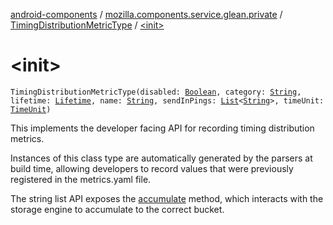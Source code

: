 [android-components](../../index.md) / [mozilla.components.service.glean.private](../index.md) / [TimingDistributionMetricType](index.md) / [&lt;init&gt;](./-init-.md)

# &lt;init&gt;

`TimingDistributionMetricType(disabled: `[`Boolean`](https://kotlinlang.org/api/latest/jvm/stdlib/kotlin/-boolean/index.html)`, category: `[`String`](https://kotlinlang.org/api/latest/jvm/stdlib/kotlin/-string/index.html)`, lifetime: `[`Lifetime`](../-lifetime/index.md)`, name: `[`String`](https://kotlinlang.org/api/latest/jvm/stdlib/kotlin/-string/index.html)`, sendInPings: `[`List`](https://kotlinlang.org/api/latest/jvm/stdlib/kotlin.collections/-list/index.html)`<`[`String`](https://kotlinlang.org/api/latest/jvm/stdlib/kotlin/-string/index.html)`>, timeUnit: `[`TimeUnit`](../-time-unit/index.md)`)`

This implements the developer facing API for recording timing distribution metrics.

Instances of this class type are automatically generated by the parsers at build time,
allowing developers to record values that were previously registered in the metrics.yaml file.

The string list API exposes the [accumulate](accumulate.md) method, which interacts with the storage engine to
accumulate to the correct bucket.

